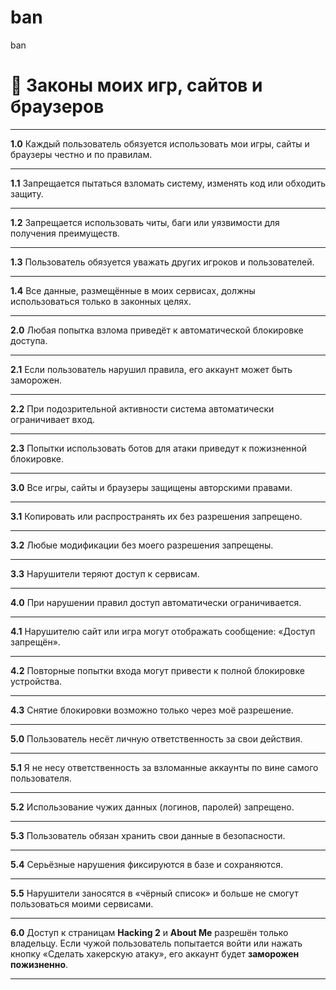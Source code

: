# ban
ban
<!DOCTYPE html>
<html lang="ru">
<head>
  <meta charset="UTF-8">
  <title>Законы моих игр и сайтов</title>
</head>
<body>
  <h1>📜 Законы моих игр, сайтов и браузеров</h1>
  <hr>

  <p><b>1.0</b> Каждый пользователь обязуется использовать мои игры, сайты и браузеры честно и по правилам.<br></p>
  <hr>

  <p><b>1.1</b> Запрещается пытаться взломать систему, изменять код или обходить защиту.<br></p>
  <hr>

  <p><b>1.2</b> Запрещается использовать читы, баги или уязвимости для получения преимуществ.<br></p>
  <hr>

  <p><b>1.3</b> Пользователь обязуется уважать других игроков и пользователей.<br></p>
  <hr>

  <p><b>1.4</b> Все данные, размещённые в моих сервисах, должны использоваться только в законных целях.<br></p>
  <hr>

  <p><b>2.0</b> Любая попытка взлома приведёт к автоматической блокировке доступа.<br></p>
  <hr>

  <p><b>2.1</b> Если пользователь нарушил правила, его аккаунт может быть заморожен.<br></p>
  <hr>

  <p><b>2.2</b> При подозрительной активности система автоматически ограничивает вход.<br></p>
  <hr>

  <p><b>2.3</b> Попытки использовать ботов для атаки приведут к пожизненной блокировке.<br></p>
  <hr>

  <p><b>3.0</b> Все игры, сайты и браузеры защищены авторскими правами.<br></p>
  <hr>

  <p><b>3.1</b> Копировать или распространять их без разрешения запрещено.<br></p>
  <hr>

  <p><b>3.2</b> Любые модификации без моего разрешения запрещены.<br></p>
  <hr>

  <p><b>3.3</b> Нарушители теряют доступ к сервисам.<br></p>
  <hr>

  <p><b>4.0</b> При нарушении правил доступ автоматически ограничивается.<br></p>
  <hr>

  <p><b>4.1</b> Нарушителю сайт или игра могут отображать сообщение: «Доступ запрещён».<br></p>
  <hr>

  <p><b>4.2</b> Повторные попытки входа могут привести к полной блокировке устройства.<br></p>
  <hr>

  <p><b>4.3</b> Снятие блокировки возможно только через моё разрешение.<br></p>
  <hr>

  <p><b>5.0</b> Пользователь несёт личную ответственность за свои действия.<br></p>
  <hr>

  <p><b>5.1</b> Я не несу ответственность за взломанные аккаунты по вине самого пользователя.<br></p>
  <hr>

  <p><b>5.2</b> Использование чужих данных (логинов, паролей) запрещено.<br></p>
  <hr>

  <p><b>5.3</b> Пользователь обязан хранить свои данные в безопасности.<br></p>
  <hr>

  <p><b>5.4</b> Серьёзные нарушения фиксируются в базе и сохраняются.<br></p>
  <hr>

  <p><b>5.5</b> Нарушители заносятся в «чёрный список» и больше не смогут пользоваться моими сервисами.<br></p>
  <hr>

  <p><b>6.0</b> Доступ к страницам <b>Hacking 2</b> и <b>About Me</b> разрешён только владельцу.  
  Если чужой пользователь попытается войти или нажать кнопку «Сделать хакерскую атаку», его аккаунт будет <b>заморожен пожизненно</b>.<br></p>
  <hr>

</body>
</html>
